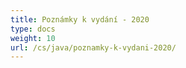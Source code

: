 ```yaml
---
title: Poznámky k vydání - 2020
type: docs
weight: 10
url: /cs/java/poznamky-k-vydani-2020/
---
```


